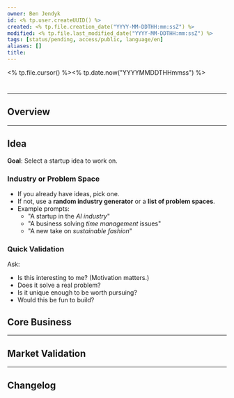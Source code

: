 ```yaml
---
owner: Ben Jendyk
id: <% tp.user.createUUID() %>
created: <% tp.file.creation_date("YYYY-MM-DDTHH:mm:ssZ") %>
modified: <% tp.file.last_modified_date("YYYY-MM-DDTHH:mm:ssZ") %>
tags: [status/pending, access/public, language/en]
aliases: []
title:
---
```


<% tp.file.cursor() %><% tp.date.now("YYYYMMDDTHHmmss") %>

# 

---

## Overview

---

## Idea

**Goal**: Select a startup idea to work on.

### Industry or Problem Space

- If you already have ideas, pick one.
- If not, use a **random industry generator** or a **list of problem spaces**.
- Example prompts:
  - "A startup in the *AI industry*"
  - "A business solving *time management* issues"
  - "A new take on *sustainable fashion*"



### Quick Validation

Ask:
- Is this interesting to me? (Motivation matters.)
- Does it solve a real problem?
- Is it unique enough to be worth pursuing?
- Would this be fun to build?


## Core Business



--- 

## Market Validation


--- 

## Changelog